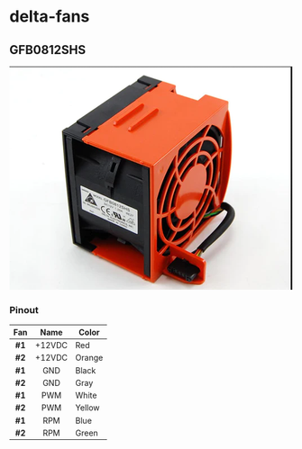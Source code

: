 # delta-fans

## GFB0812SHS

![GFB0812SHS](public/Delta_GFB0812SHS.png "Delta GFB0812SHS")

### Pinout

|   Fan  |  Name  | Color  |
|:------:|:------:|--------|
| **#1** | +12VDC | Red    |
| **#2** | +12VDC | Orange |
| **#1** |   GND  | Black  |
| **#2** |   GND  | Gray   |
| **#1** |   PWM  | White  |
| **#2** |   PWM  | Yellow |
| **#1** |   RPM  | Blue   |
| **#2** |   RPM  | Green  |

